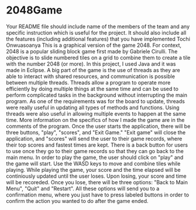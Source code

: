 # 2048Game
Your README file should include name of the members of the team and any specific instruction which is useful
for the project. It should also include all the features (including additional features) that you have implemented
Tochi Onwuasoanya
This is a graphical version of the game 2048. For context, 2048 is a popular sliding block game first made by Gabriele Cirulli. The objective is to slide numbered tiles on a grid to combine them to create a tile with the number 2048 (or more). In this project, I used Java and it was made in Eclipse. A big part of the game is the use of threads as they are able to interact with shared resources, and communication is possible between multiple threads. Threads allow a program to operate more efficiently by doing multiple things at the same time and can be used to perform complicated tasks in the background without interrupting the main program. As one of the requirements was for the board to update, threads were really useful in updating all types of methods and functions. Using threads were also useful in allowing multiple events to happen at the same time. More information on the specifics of how I made the game are in the comments of the program. Once the user starts the application, there will be three buttons, "play", "scores", and "Exit Game." 
"Exit game" will close the application, and "scores" will send the user to their game records, where their top scores and fastest times are kept. There is a back button for users to use once they go to their game records so that they can go back to the main menu.
In order to play the game, the user should click on "play" and the game will start. Use the WASD keys to move and combine tiles while playing. While playing the game, your score and the time elapsed will be continiously updated until the user loses. Upon losing, your score and time will be recoreded. Once you lose, there will be three options: "Back to Main Menu", "Quit" and "Restart". All these options will send you to a confirmation menu, where you just have to press labeled buttons in order to confirm the action you wanted to do after the game ended. 
